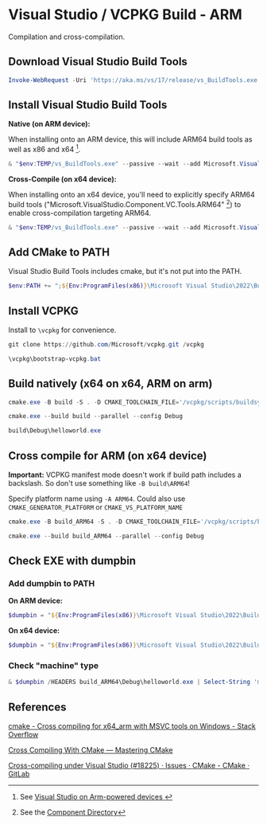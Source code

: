# Visual Studio / VCPKG Build - ARM

Compilation and cross-compilation.

## Download Visual Studio Build Tools

```PowerShell
Invoke-WebRequest -Uri 'https://aka.ms/vs/17/release/vs_BuildTools.exe' -OutFile "$env:TEMP/vs_BuildTools.exe"
```

## Install Visual Studio Build Tools

**Native (on ARM device):**

When installing onto an ARM device, this will include ARM64 build tools as well as x86 and x64 [^1].

```PowerShell
& "$env:TEMP/vs_BuildTools.exe" --passive --wait --add Microsoft.VisualStudio.Workload.VCTools --includeRecommended
```

**Cross-Compile (on x64 device):**

When installing onto an x64 device, you'll need to explicitly specify ARM64 build tools ("Microsoft.VisualStudio.Component.VC.Tools.ARM64" [^2]) to enable cross-compilation targeting ARM64.

```PowerShell
& "$env:TEMP/vs_BuildTools.exe" --passive --wait --add Microsoft.VisualStudio.Workload.VCTools --includeRecommended --add Microsoft.VisualStudio.Component.VC.Tools.ARM64
```

[^1]: See [Visual Studio on Arm-powered devices
](https://learn.microsoft.com/en-us/visualstudio/install/visual-studio-on-arm-devices?view=vs-2022)

[^2]: See the [Component Directory](https://learn.microsoft.com/en-us/visualstudio/install/workload-component-id-vs-build-tools?view=vs-2022)

## Add CMake to PATH

Visual Studio Build Tools includes cmake, but it's not put into the PATH.

```PowerShell
$env:PATH += ";${Env:ProgramFiles(x86)}\Microsoft Visual Studio\2022\BuildTools\Common7\IDE\CommonExtensions\Microsoft\CMake\CMake\bin"
```

## Install VCPKG

Install to `\vcpkg` for convenience.

```PowerShell
git clone https://github.com/Microsoft/vcpkg.git /vcpkg

\vcpkg\bootstrap-vcpkg.bat
```

## Build natively (x64 on x64, ARM on arm)

```PowerShell
cmake.exe -B build -S . -D CMAKE_TOOLCHAIN_FILE='/vcpkg/scripts/buildsystems/vcpkg.cmake'

cmake.exe --build build --parallel --config Debug

build\Debug\helloworld.exe
```

## Cross compile for ARM (on x64 device)

**Important:** VCPKG manifest mode doesn't work if build path includes a backslash.  So don't use something like `-B build\ARM64`!

Specify platform name using `-A ARM64`. Could also use `CMAKE_GENERATOR_PLATFORM` or `CMAKE_VS_PLATFORM_NAME`

```PowerShell
cmake.exe -B build_ARM64 -S . -D CMAKE_TOOLCHAIN_FILE='/vcpkg/scripts/buildsystems/vcpkg.cmake' -A ARM64

cmake.exe --build build_ARM64 --parallel --config Debug
```

## Check EXE with dumpbin

### Add dumpbin to PATH

**On ARM device:**

```PowerShell
$dumpbin = "${Env:ProgramFiles(x86)}\Microsoft Visual Studio\2022\BuildTools\VC\Tools\MSVC\14.35.32215\bin\Hostarm64\x64\dumpbin.exe"
```

**On x64 device:**

```PowerShell
$dumpbin = "${Env:ProgramFiles(x86)}\Microsoft Visual Studio\2022\BuildTools\VC\Tools\MSVC\14.35.32215\bin\Hostx64\x64\dumpbin.exe"
```

### Check "machine" type

```PowerShell
& $dumpbin /HEADERS build_ARM64\Debug\helloworld.exe | Select-String 'machine' -SimpleMatch
```

## References

[cmake - Cross compiling for x64_arm with MSVC tools on Windows - Stack Overflow](https://stackoverflow.com/questions/66063056/cross-compiling-for-x64-arm-with-msvc-tools-on-windows)

[Cross Compiling With CMake — Mastering CMake](https://cmake.org/cmake/help/book/mastering-cmake/chapter/Cross%20Compiling%20With%20CMake.html)

[Cross-compiling under Visual Studio (#18225) · Issues · CMake - CMake · GitLab](https://gitlab.kitware.com/cmake/cmake/-/issues/18225)
